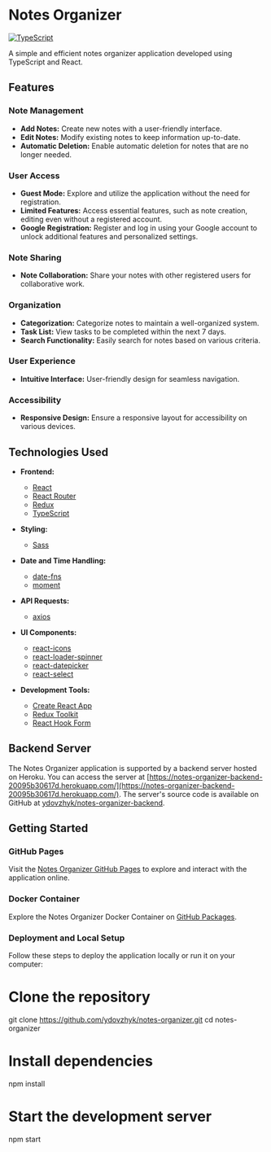# Notes Organizer

[![TypeScript](https://badges.frapsoft.com/typescript/code/typescript.png?v=101)](https://www.typescriptlang.org/)

A simple and efficient notes organizer application developed using TypeScript
and React.

## Features

### Note Management

- **Add Notes:** Create new notes with a user-friendly interface.
- **Edit Notes:** Modify existing notes to keep information up-to-date.
- **Automatic Deletion:** Enable automatic deletion for notes that are no longer
  needed.

### User Access

- **Guest Mode:** Explore and utilize the application without the need for
  registration.
- **Limited Features:** Access essential features, such as note creation,
  editing even without a registered account.
- **Google Registration:** Register and log in using your Google account to
  unlock additional features and personalized settings.

### Note Sharing

- **Note Collaboration:** Share your notes with other registered users for
  collaborative work.

### Organization

- **Categorization:** Categorize notes to maintain a well-organized system.
- **Task List:** View tasks to be completed within the next 7 days.
- **Search Functionality:** Easily search for notes based on various criteria.

### User Experience

- **Intuitive Interface:** User-friendly design for seamless navigation.

### Accessibility

- **Responsive Design:** Ensure a responsive layout for accessibility on various
  devices.

## Technologies Used

- **Frontend:**

  - [React](https://reactjs.org/)
  - [React Router](https://reactrouter.com/)
  - [Redux](https://redux.js.org/)
  - [TypeScript](https://www.typescriptlang.org/)

- **Styling:**

  - [Sass](https://sass-lang.com/)

- **Date and Time Handling:**

  - [date-fns](https://date-fns.org/)
  - [moment](https://momentjs.com/)

- **API Requests:**

  - [axios](https://axios-http.com/)

- **UI Components:**

  - [react-icons](https://react-icons.github.io/react-icons/)
  - [react-loader-spinner](https://www.npmjs.com/package/react-loader-spinner)
  - [react-datepicker](https://reactdatepicker.com/)
  - [react-select](https://react-select.com/)

- **Development Tools:**
  - [Create React App](https://create-react-app.dev/)
  - [Redux Toolkit](https://redux-toolkit.js.org/)
  - [React Hook Form](https://react-hook-form.com/)

## Backend Server

The Notes Organizer application is supported by a backend server hosted on
Heroku. You can access the server at
[https://notes-organizer-backend-20095b30617d.herokuapp.com/](https://notes-organizer-backend-20095b30617d.herokuapp.com/).
The server's source code is available on GitHub at
[ydovzhyk/notes-organizer-backend](https://github.com/ydovzhyk/notes-organizer-backend).

## Getting Started

### GitHub Pages

Visit the
[Notes Organizer GitHub Pages](https://ydovzhyk.github.io/notes-organizer/) to
explore and interact with the application online.

### Docker Container

Explore the Notes Organizer Docker Container on
[GitHub Packages](https://github.com/users/ydovzhyk/packages/container/package/notes-organizer).

### Deployment and Local Setup

Follow these steps to deploy the application locally or run it on your computer:

# Clone the repository

git clone https://github.com/ydovzhyk/notes-organizer.git cd notes-organizer

# Install dependencies

npm install

# Start the development server

npm start
